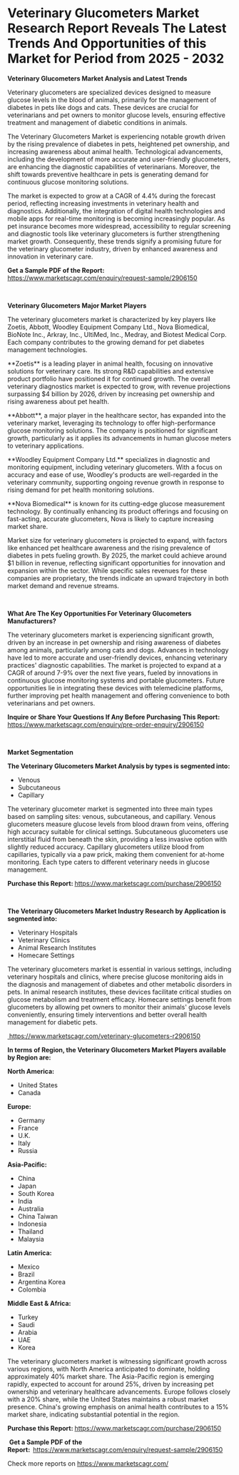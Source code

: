 <p><h1>Veterinary Glucometers Market Research Report Reveals The Latest Trends And Opportunities of this Market for Period from 2025 - 2032</h1></p><p><strong>Veterinary Glucometers Market Analysis and Latest Trends</strong></p>
<p><p>Veterinary glucometers are specialized devices designed to measure glucose levels in the blood of animals, primarily for the management of diabetes in pets like dogs and cats. These devices are crucial for veterinarians and pet owners to monitor glucose levels, ensuring effective treatment and management of diabetic conditions in animals.</p><p>The Veterinary Glucometers Market is experiencing notable growth driven by the rising prevalence of diabetes in pets, heightened pet ownership, and increasing awareness about animal health. Technological advancements, including the development of more accurate and user-friendly glucometers, are enhancing the diagnostic capabilities of veterinarians. Moreover, the shift towards preventive healthcare in pets is generating demand for continuous glucose monitoring solutions.</p><p>The market is expected to grow at a CAGR of 4.4% during the forecast period, reflecting increasing investments in veterinary health and diagnostics. Additionally, the integration of digital health technologies and mobile apps for real-time monitoring is becoming increasingly popular. As pet insurance becomes more widespread, accessibility to regular screening and diagnostic tools like veterinary glucometers is further strengthening market growth. Consequently, these trends signify a promising future for the veterinary glucometer industry, driven by enhanced awareness and innovation in veterinary care.</p></p>
<p><strong>Get a Sample PDF of the Report:&nbsp;</strong> <a href="https://www.marketscagr.com/enquiry/request-sample/2906150?utm_campaign=3201&utm_medium=2&utm_source=Github&utm_content=ia&utm_term=12032025&utm_id=veterinary-glucometers">https://www.marketscagr.com/enquiry/request-sample/2906150</a></p>
<p>&nbsp;</p>
<p><strong>Veterinary Glucometers Major Market Players</strong></p>
<p><p>The veterinary glucometers market is characterized by key players like Zoetis, Abbott, Woodley Equipment Company Ltd., Nova Biomedical, BioNote Inc., Arkray, Inc., UltiMed, Inc., Medray, and Biotest Medical Corp. Each company contributes to the growing demand for pet diabetes management technologies.</p><p>**Zoetis** is a leading player in animal health, focusing on innovative solutions for veterinary care. Its strong R&D capabilities and extensive product portfolio have positioned it for continued growth. The overall veterinary diagnostics market is expected to grow, with revenue projections surpassing $4 billion by 2026, driven by increasing pet ownership and rising awareness about pet health.</p><p>**Abbott**, a major player in the healthcare sector, has expanded into the veterinary market, leveraging its technology to offer high-performance glucose monitoring solutions. The company is positioned for significant growth, particularly as it applies its advancements in human glucose meters to veterinary applications.</p><p>**Woodley Equipment Company Ltd.** specializes in diagnostic and monitoring equipment, including veterinary glucometers. With a focus on accuracy and ease of use, Woodley's products are well-regarded in the veterinary community, supporting ongoing revenue growth in response to rising demand for pet health monitoring solutions.</p><p>**Nova Biomedical** is known for its cutting-edge glucose measurement technology. By continually enhancing its product offerings and focusing on fast-acting, accurate glucometers, Nova is likely to capture increasing market share.</p><p>Market size for veterinary glucometers is projected to expand, with factors like enhanced pet healthcare awareness and the rising prevalence of diabetes in pets fueling growth. By 2025, the market could achieve around $1 billion in revenue, reflecting significant opportunities for innovation and expansion within the sector. While specific sales revenues for these companies are proprietary, the trends indicate an upward trajectory in both market demand and revenue streams.</p></p>
<p>&nbsp;</p>
<p><strong>What Are The Key Opportunities For Veterinary Glucometers Manufacturers?</strong></p>
<p><p>The veterinary glucometers market is experiencing significant growth, driven by an increase in pet ownership and rising awareness of diabetes among animals, particularly among cats and dogs. Advances in technology have led to more accurate and user-friendly devices, enhancing veterinary practices' diagnostic capabilities. The market is projected to expand at a CAGR of around 7-9% over the next five years, fueled by innovations in continuous glucose monitoring systems and portable glucometers. Future opportunities lie in integrating these devices with telemedicine platforms, further improving pet health management and offering convenience to both veterinarians and pet owners.</p></p>
<p><strong>Inquire or Share Your Questions If Any Before Purchasing This Report:</strong> <a href="https://www.marketscagr.com/enquiry/pre-order-enquiry/2906150?utm_campaign=3201&utm_medium=2&utm_source=Github&utm_content=ia&utm_term=12032025&utm_id=veterinary-glucometers">https://www.marketscagr.com/enquiry/pre-order-enquiry/2906150</a></p>
<p>&nbsp;</p>
<p><strong>Market Segmentation</strong></p>
<p><strong>The Veterinary Glucometers Market Analysis by types is segmented into:</strong></p>
<p><ul><li>Venous</li><li>Subcutaneous</li><li>Capillary</li></ul></p>
<p><p>The veterinary glucometer market is segmented into three main types based on sampling sites: venous, subcutaneous, and capillary. Venous glucometers measure glucose levels from blood drawn from veins, offering high accuracy suitable for clinical settings. Subcutaneous glucometers use interstitial fluid from beneath the skin, providing a less invasive option with slightly reduced accuracy. Capillary glucometers utilize blood from capillaries, typically via a paw prick, making them convenient for at-home monitoring. Each type caters to different veterinary needs in glucose management.</p></p>
<p><strong>Purchase this Report:&nbsp;</strong><a href="https://www.marketscagr.com/purchase/2906150?utm_campaign=3201&utm_medium=2&utm_source=Github&utm_content=ia&utm_term=12032025&utm_id=veterinary-glucometers">https://www.marketscagr.com/purchase/2906150</a></p>
<p>&nbsp;</p>
<p><strong>The Veterinary Glucometers Market Industry Research by Application is segmented into:</strong></p>
<p><ul><li>Veterinary Hospitals</li><li>Veterinary Clinics</li><li>Animal Research Institutes</li><li>Homecare Settings</li></ul></p>
<p><p>The veterinary glucometers market is essential in various settings, including veterinary hospitals and clinics, where precise glucose monitoring aids in the diagnosis and management of diabetes and other metabolic disorders in pets. In animal research institutes, these devices facilitate critical studies on glucose metabolism and treatment efficacy. Homecare settings benefit from glucometers by allowing pet owners to monitor their animals' glucose levels conveniently, ensuring timely interventions and better overall health management for diabetic pets.</p></p>
<p><a href="https://www.marketscagr.com/veterinary-glucometers-r2906150?utm_campaign=3201&utm_medium=2&utm_source=Github&utm_content=ia&utm_term=12032025&utm_id=veterinary-glucometers">&nbsp;https://www.marketscagr.com/veterinary-glucometers-r2906150</a></p>
<p><strong>In terms of Region, the Veterinary Glucometers Market Players available by Region are:</strong></p>
<p>
    <p> <strong> North America: </strong>
        <ul>
            <li>United States</li>
            <li>Canada</li>
        </ul>
        </p> 
    <p> <strong> Europe: </strong>
        <ul>
            <li>Germany</li>
            <li>France</li>
            <li>U.K.</li>
            <li>Italy</li>
            <li>Russia</li>
        </ul>
        </p> 
    <p> <strong> Asia-Pacific: </strong>
        <ul>
            <li>China</li>
            <li>Japan</li>
            <li>South Korea</li>
            <li>India</li>
            <li>Australia</li>
            <li>China Taiwan</li>
            <li>Indonesia</li>
            <li>Thailand</li>
            <li>Malaysia</li>
        </ul>
        </p> 
    <p> <strong> Latin America: </strong>
        <ul>
            <li>Mexico</li>
            <li>Brazil</li>
            <li>Argentina Korea</li>
            <li>Colombia</li>
        </ul>
        </p> 
    <p> <strong> Middle East & Africa: </strong>
        <ul>
            <li>Turkey</li>
            <li>Saudi</li>
            <li>Arabia</li>
            <li>UAE</li>
            <li>Korea</li>
        </ul>
    </p>
    </p>
<p><p>The veterinary glucometers market is witnessing significant growth across various regions, with North America anticipated to dominate, holding approximately 40% market share. The Asia-Pacific region is emerging rapidly, expected to account for around 25%, driven by increasing pet ownership and veterinary healthcare advancements. Europe follows closely with a 20% share, while the United States maintains a robust market presence. China's growing emphasis on animal health contributes to a 15% market share, indicating substantial potential in the region.</p></p>
<p><strong>Purchase this Report: </strong><a href="https://www.marketscagr.com/purchase/2906150?utm_campaign=3201&utm_medium=2&utm_source=Github&utm_content=ia&utm_term=12032025&utm_id=veterinary-glucometers">https://www.marketscagr.com/purchase/2906150</a></p>
<p>&nbsp;<strong>Get a Sample PDF of the Report:&nbsp;&nbsp;</strong><a href="https://www.marketscagr.com/enquiry/request-sample/2906150?utm_campaign=3201&utm_medium=2&utm_source=Github&utm_content=ia&utm_term=12032025&utm_id=veterinary-glucometers">https://www.marketscagr.com/enquiry/request-sample/2906150</a></p>
<p><strong></strong></p>
<p>Check more reports on <a href="https://www.marketscagr.com/?utm_campaign=3201&utm_medium=2&utm_source=Github&utm_content=ia&utm_term=12032025&utm_id=veterinary-glucometers">https://www.marketscagr.com/</a></p>